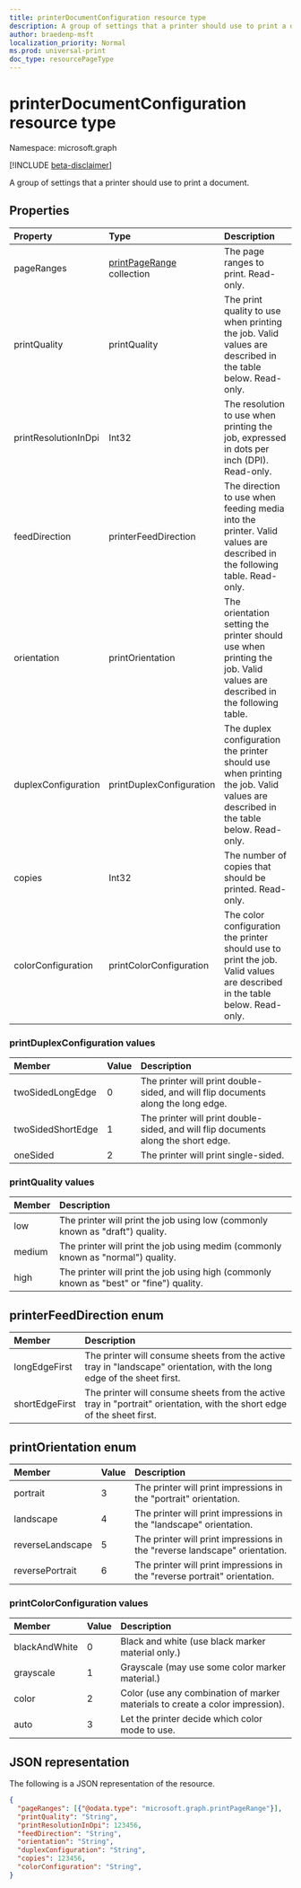 ```yaml
---
title: printerDocumentConfiguration resource type
description: A group of settings that a printer should use to print a document.
author: braedenp-msft
localization_priority: Normal
ms.prod: universal-print
doc_type: resourcePageType
---
```


# printerDocumentConfiguration resource type

Namespace: microsoft.graph

[!INCLUDE [beta-disclaimer](../../includes/beta-disclaimer.md)]

A group of settings that a printer should use to print a document.

## Properties
| Property     | Type        | Description |
|:-------------|:------------|:------------|
|pageRanges|[printPageRange](printpagerange.md) collection|The page ranges to print. Read-only.|
|printQuality|printQuality|The print quality to use when printing the job. Valid values are described in the table below. Read-only.|
|printResolutionInDpi|Int32|The resolution to use when printing the job, expressed in dots per inch (DPI). Read-only.|
|feedDirection|printerFeedDirection|The direction to use when feeding media into the printer. Valid values are described in the following table. Read-only.|
|orientation|printOrientation|The orientation setting the printer should use when printing the job. Valid values are described in the following table.|
|duplexConfiguration|printDuplexConfiguration|The duplex configuration the printer should use when printing the job. Valid values are described in the table below. Read-only.|
|copies|Int32|The number of copies that should be printed. Read-only.|
|colorConfiguration|printColorConfiguration|The color configuration the printer should use to print the job. Valid values are described in the table below. Read-only.|

### printDuplexConfiguration values

|Member|Value|Description|
|:---|:---|:---|
|twoSidedLongEdge|0|The printer will print double-sided, and will flip documents along the long edge.|
|twoSidedShortEdge|1|The printer will print double-sided, and will flip documents along the short edge.|
|oneSided|2|The printer will print single-sided.|

### printQuality values

|Member|Description|
|:---|:---|
|low|The printer will print the job using low (commonly known as "draft") quality.|
|medium|The printer will print the job using medim (commonly known as "normal") quality.|
|high|The printer will print the job using high (commonly known as "best" or "fine") quality.|

## printerFeedDirection enum

|Member|Description|
|:---|:---|
|longEdgeFirst|The printer will consume sheets from the active tray in "landscape" orientation, with the long edge of the sheet first.|
|shortEdgeFirst|The printer will consume sheets from the active tray in "portrait" orientation, with the short edge of the sheet first.|

## printOrientation enum

|Member|Value|Description|
|:---|:---|:---|
|portrait|3|The printer will print impressions in the "portrait" orientation.|
|landscape|4|The printer will print impressions in the "landscape" orientation.|
|reverseLandscape|5|The printer will print impressions in the "reverse landscape" orientation.|
|reversePortrait|6|The printer will print impressions in the "reverse portrait" orientation.|

### printColorConfiguration values

|Member|Value|Description|
|:---|:---|:---|
|blackAndWhite|0|Black and white (use black marker material only.)|
|grayscale|1|Grayscale (may use some color marker material.)|
|color|2|Color (use any combination of marker materials to create a color impression).|
|auto|3|Let the printer decide which color mode to use.|

## JSON representation

The following is a JSON representation of the resource.

<!-- {
  "blockType": "resource",
  "optionalProperties": [

  ],
  "@odata.type": "microsoft.graph.printerDocumentConfiguration"
}-->

```json
{
  "pageRanges": [{"@odata.type": "microsoft.graph.printPageRange"}],
  "printQuality": "String",
  "printResolutionInDpi": 123456,
  "feedDirection": "String",
  "orientation": "String",
  "duplexConfiguration": "String",
  "copies": 123456,
  "colorConfiguration": "String",
}

```
